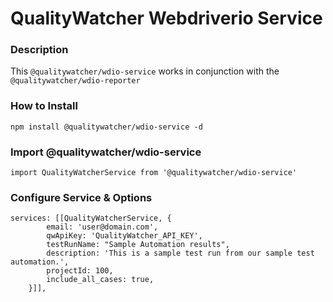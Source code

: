 # QualityWatcher Webdriverio Service

### Description
This `@qualitywatcher/wdio-service` works in conjunction with the `@qualitywatcher/wdio-reporter`

### How to Install
`npm install @qualitywatcher/wdio-service -d`

### Import @qualitywatcher/wdio-service
`import QualityWatcherService from '@qualitywatcher/wdio-service'`

### Configure Service & Options

```
services: [[QualityWatcherService, {
        email: 'user@domain.com',
        qwApiKey: 'QualityWatcher_API_KEY',
        testRunName: "Sample Automation results",
        description: 'This is a sample test run from our sample test automation.',
        projectId: 100,
        include_all_cases: true,
    }]],
```